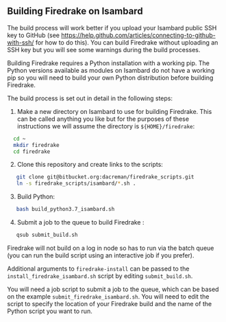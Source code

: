 ## Building Firedrake on Isambard

The build process will work better if you upload your Isambard public SSH key to GitHub (see https://help.github.com/articles/connecting-to-github-with-ssh/ for how to do this). You can build Firedrake without uploading an SSH key but you will see some warnings during the build processes. 

Building Firedrake requires a Python installation with a working pip. The Python versions available as modules on Isambard do not have a working pip so you will need to build your own Python distribution before building Firedrake.

The build process is set out in detail in the following steps:

1. Make a new directory on Isambard to use for building Firedrake. This can be called anything you like but for the purposes of these instructions we will assume the directory is `${HOME}/firedrake`:

```bash
  cd ~
  mkdir firedrake
  cd firedrake
```

2. Clone this repository and create links to the scripts:

```bash
   git clone git@bitbucket.org:dacreman/firedrake_scripts.git
   ln -s firedrake_scripts/isambard/*.sh .
```

3. Build Python:
```bash
   bash build_python3.7_isambard.sh
```

4. Submit a job to the queue to build Firedrake :
```bash
   qsub submit_build.sh
```

Firedrake will not build on a log in node so has to run via the batch queue (you can run the build script using an interactive job if you prefer).

Additional arguments to `firedrake-install` can be passed to the `install_firedrake_isambard.sh` script by editing `submit_build.sh`.

You will need a job script to submit a job to the queue, which can be based on the example `submit_firedrake_isambard.sh`. You will need to
edit the script to specify the location of your Firedrake build and the name of the Python script you want to run.
